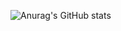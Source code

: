 ![Anurag's GitHub stats](https://github-readme-stats.vercel.app/api?username=PedrooLucca&hide=contribs,prs)
